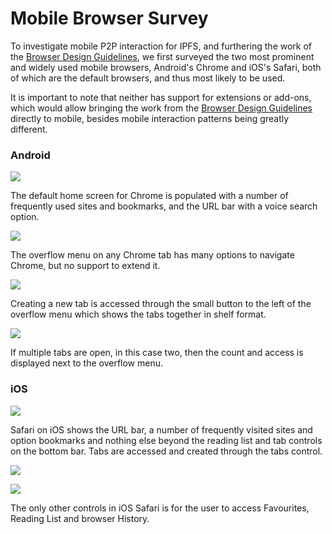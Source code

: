 # Mobile Browser Survey

To investigate mobile P2P interaction for IPFS, and furthering the work of the [Browser Design Guidelines](https://github.com/ipfs/browser-design-guidelines), we first surveyed the two most prominent and widely used mobile browsers, Android's Chrome and iOS's Safari, both of which are the default browsers, and thus most likely to be used.

It is important to note that neither has support for extensions or add-ons, which would allow bringing the work from the [Browser Design Guidelines](https://github.com/ipfs/browser-design-guidelines) directly to mobile, besides mobile interaction patterns being greatly different.

### Android

![](../.gitbook/assets/android-chrome-screen-4.png)

The default home screen for Chrome is populated with a number of frequently used sites and bookmarks, and the URL bar with a voice search option.

![](../.gitbook/assets/android-chrome-screen-2%20%281%29.png)

The overflow menu on any Chrome tab has many options to navigate Chrome, but no support to extend it.

![](../.gitbook/assets/android-chrome-screen-3%20%281%29.png)

Creating a new tab is accessed through the small button to the left of the overflow menu which shows the tabs together in shelf format.

![](../.gitbook/assets/android-chrome-screen-4%20%281%29.png)

If multiple tabs are open, in this case two, then the count and access is displayed next to the overflow menu.

### iOS

![](../.gitbook/assets/ios-safari-screen-1.png)

Safari on iOS shows the URL bar, a number of frequently visited sites and option bookmarks and nothing else beyond the reading list and tab controls on the bottom bar. Tabs are accessed and created through the tabs control.

![](../.gitbook/assets/ios-safari-screen-3.png)

![](../.gitbook/assets/ios-safari-screen-4.png)

The only other controls in iOS Safari is for the user to access Favourites, Reading List and browser History.

